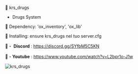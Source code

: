 🌱 krs_drugs

* Drugs System

🦬 Dependency: 'ox_inventory', 'ox_lib'

📝 Installing: ensure krs_drugs nel tuo server.cfg

🔗・ **Discord** : https://discord.gg/SYfbM5C5KN

🔗・**Youtube** : https://www.youtube.com/watch?v=L2bpr1o-J1w


![krs_drugs](https://github.com/Krs-Scripts/krs_drugs/assets/131356071/aa24c3f3-d43a-4117-8420-a9c50d4a95ca)
